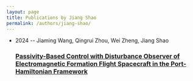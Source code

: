 ```yaml
---
layout: page
title: Publications by Jiang Shao
permalink: /authors/jiang-shao/
---
```


<ul class="post-list">
<li><span class='post-meta'>2024 -- Jiaming Wang, Qingrui Zhou, Wei Zheng, Jiang Shao</span><h3><a class='post-link' href='../../passivity-based-control-with-disturbance-observer-of-electromagnetic-formation-flight-spacecraft-in-the-port-hamiltonian-framework'>Passivity-Based Control with Disturbance Observer of Electromagnetic Formation Flight Spacecraft in the Port-Hamiltonian Framework</a></h3></li>

</ul>
